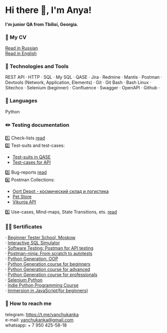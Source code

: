 # Hi there 👋, I'm Anya!
#### I'm junior QA from Tbilisi, Georgia.

### 📄 My CV
[Read in Russian](https://docs.google.com/document/d/1gIGALt9zfLahswHB4AAGPmjYUscjd3G548x9ZNSxSao/edit?usp=sharing)  
[Read in English](https://docs.google.com/document/d/1FtaUW5Kqtw7gxQ20Cw2RCJrwqNSsvojSL3qPfadBujU/edit?usp=sharing)

### 🔨 Technologies and Tools
REST API ·
HTTP ·
SQL ·
My SQL ·
QASE ·
Jira ·
Redmine ·
Mantis ·
Postman ·
Devtools (Network, Application, Elements) ·
Git ·
Git Bash ·
Bash Linux ·
Sitechco ·
Selenium (beginner) ·
Confluence ·
Swagger ·
OpenAPI ·
Github ·

### 🐍 Languages
Python

### ✏️ Testing documentation
1️⃣ Check-lists [read](https://github.com/yanchukanka/check-lists)  
2️⃣ Test-suits and test-cases:  
 - [Test-suits in QASE](https://app.qase.io/project/TEST?suite=1)  
 - [Test-cases for API](https://docs.google.com/spreadsheets/d/1OHv67l4nuOtl7viPgMwYgsh8qRRuDVWTnDy6M4cMHJI/edit?gid=0#gid=0)  
  
3️⃣ Bug-reports [read]()  
4️⃣ Postman Collections:  

- [Oort Depot - космический склад и логистика](https://web.postman.co/workspace/My-Workspace~9d8d4913-da0e-441a-8d0f-dff554a3e635/collection/36647287-16f4aa1c-a816-484f-9a80-fa3451ada498?action=share&source=copy-link&creator=36647287)  
- [Pet Store](https://web.postman.co/workspace/My-Workspace~9d8d4913-da0e-441a-8d0f-dff554a3e635/collection/36647287-c25aa8cd-e866-4865-ae6a-4fdcd467d589?action=share&source=copy-link&creator=36647287)  
- [Vikunja API](https://web.postman.co/workspace/My-Workspace~9d8d4913-da0e-441a-8d0f-dff554a3e635/collection/36647287-e3f20f3b-4a29-4038-9e88-e786d32479a8?action=share&source=copy-link&creator=36647287)  

5️⃣ Use-cases, Mind-maps, State Transitions, ets. [read](https://drive.google.com/drive/folders/1xZ-xqTlr7N6G8EeZOvinckTE7P7Nwdo2?usp=sharing)  

### 👩‍🎓 Sertificates
· [Beginner Tester School, Moskow](https://drive.google.com/file/d/1sSdzIV6MAwawE4oACp_g21EkwsbLe8AX/view?usp=sharing)  
· [Interactive SQL Simulator](https://stepik.org/cert/2888310?lang=en)  
· [Software Testing: Postman for API testing](https://stepik.org/cert/2588926?lang=en)  
· [Postman-ninja: From scratch to autotests](https://stepik.org/cert/2588306?lang=en)  
· [Python Generation: OOP](https://stepik.org/cert/2848135?lang=en)  
· [Python Generation course for beginners](https://stepik.org/cert/2641690?lang=en)  
· [Python Generation course for advanced](https://stepik.org/cert/2722768?lang=en)  
· [Python Generation course for professionals](https://stepik.org/cert/2789242?lang=en)  
· [Selenium Python](https://stepik.org/cert/2900996?lang=en)  
· [Indie Python Programming Course](https://stepik.org/cert/2879918?lang=en)  
· [Immersion in JavaScript(for beginners)](https://stepik.org/cert/2754104?lang=en)  


### 📧 How to reach me
telegram: https://t.me/yanchukanka  
e-mail: yanchukanka@gmail.com  
whatsapp: + 7 950 425-58-18
